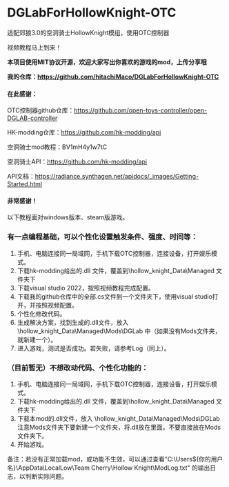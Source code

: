 # DGLabForHollowKnight-OTC
适配郊狼3.0的空洞骑士HollowKnight模组，使用OTC控制器

视频教程马上到来！

**本项目使用MIT协议开源，欢迎大家写出你喜欢的游戏的mod，上传分享哦**


**我的仓库：https://github.com/hitachiMaco/DGLabForHollowKnight-OTC**

#### 在此感谢：

OTC控制器github仓库：https://github.com/open-toys-controller/open-DGLAB-controller

HK-modding仓库：https://github.com/hk-modding/api

空洞骑士mod教程：BV1mH4y1w7tC

空洞骑士API：https://github.com/hk-modding/api

API文档：https://radiance.synthagen.net/apidocs/_images/Getting-Started.html

#### 非常感谢！


以下教程面对windows版本、steam版游戏。

### 有一点编程基础，可以个性化设置触发条件、强度、时间等：
1. 手机、电脑连接同一局域网，手机下载OTC控制器，连接设备，打开娱乐模式。
2. 下载hk-modding给出的.dll 文件，覆盖到\hollow_knight_Data\Managed 文件夹下
3. 下载visual studio 2022，按照视频教程完成配置。
4. 下载我的github仓库中的全部.cs文件到一个文件夹下，使用visual studio打开，并按照视频配置。
5. 个性化修改代码。
6. 生成解决方案，找到生成的.dll文件，放入\hollow_knight_Data\Managed\Mods\DGLab 中（如果没有Mods文件夹，就新建一个）。
7. 进入游戏，测试是否成功。若失败，请参考Log（同上）。

### （目前暂无）不想改动代码、个性化功能的：
1. 手机、电脑连接同一局域网，手机下载OTC控制器，连接设备，打开娱乐模式。
2. 下载hk-modding给出的.dll 文件，覆盖到\hollow_knight_Data\Managed 文件夹下
3. 下载本mod的.dll文件，放入 \hollow_knight_Data\Managed\Mods\DGLab
     注意Mods文件夹下要新建一个文件夹，将.dll放在里面。不要直接放在Mods文件夹下。
4. 开始游戏。

备注：若没有正常加载mod，或功能不生效，可以通过查看"C:\Users\${你的用户名}\AppData\LocalLow\Team Cherry\Hollow Knight\ModLog.txt" 的输出日志，以判断实际问题。
